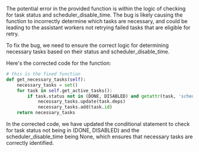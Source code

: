 The potential error in the provided function is within the logic of checking for task status and scheduler_disable_time. The bug is likely causing the function to incorrectly determine which tasks are necessary, and could be leading to the assistant workers not retrying failed tasks that are eligible for retry.

To fix the bug, we need to ensure the correct logic for determining necessary tasks based on their status and scheduler_disable_time.

Here's the corrected code for the function:

```python
# this is the fixed function
def get_necessary_tasks(self):
    necessary_tasks = set()
    for task in self.get_active_tasks():
        if task.status not in (DONE, DISABLED) and getattr(task, 'scheduler_disable_time', None) is None:
            necessary_tasks.update(task.deps)
            necessary_tasks.add(task.id)
    return necessary_tasks
```

In the corrected code, we have updated the conditional statement to check for task status not being in (DONE, DISABLED) and the scheduler_disable_time being None, which ensures that necessary tasks are correctly identified.